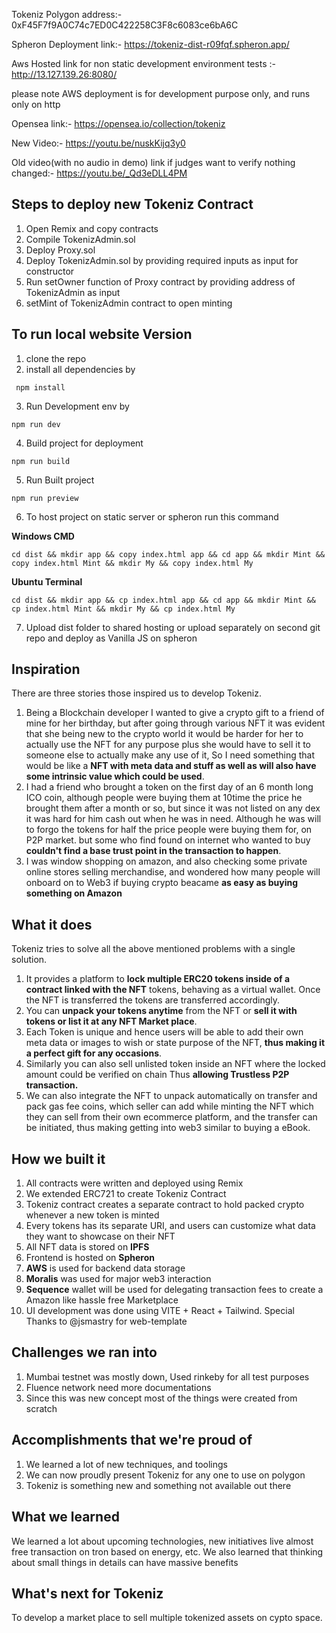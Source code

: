 Tokeniz Polygon address:- 0xF45F7f9A0C74c7ED0C422258C3F8c6083ce6bA6C

Spheron Deployment link:- https://tokeniz-dist-r09fqf.spheron.app/

Aws Hosted link for non static development environment tests :- http://13.127.139.26:8080/

please note AWS deployment is for development purpose only, and runs only on http

Opensea link:- https://opensea.io/collection/tokeniz

New Video:- https://youtu.be/nuskKijq3y0

Old video(with no audio in demo) link if judges want to verify nothing changed:- https://youtu.be/_Qd3eDLL4PM
## Steps to deploy new Tokeniz Contract
1. Open Remix and copy contracts
2. Compile TokenizAdmin.sol
3. Deploy Proxy.sol  
4. Deploy TokenizAdmin.sol by providing required inputs as input for constructor 
5. Run setOwner function of Proxy contract by providing address of TokenizAdmin as input
6. setMint of TokenizAdmin contract to open minting

## To run local website Version
1. clone the repo 
2. install all dependencies by 
``` console
 npm install 
 ```
3. Run Development env by 
``` console
npm run dev
```
4. Build project for deployment
``` console
npm run build
```
5. Run Built project
``` console
npm run preview
```
6. To host project on static server or spheron run this command

**Windows CMD**
``` console
cd dist && mkdir app && copy index.html app && cd app && mkdir Mint && copy index.html Mint && mkdir My && copy index.html My
 ```
**Ubuntu Terminal**
``` console
cd dist && mkdir app && cp index.html app && cd app && mkdir Mint && cp index.html Mint && mkdir My && cp index.html My
 ```

7. Upload dist folder to shared hosting or upload separately on second git repo and deploy as Vanilla JS on spheron
## Inspiration
There are three stories those inspired us to develop Tokeniz. 
1. Being a Blockchain developer I wanted to give a crypto gift to a friend of mine for her birthday, but after going through various NFT it was evident that she being new to the crypto world it would be harder for her to actually use the NFT for any purpose plus she would have to sell it to someone else to actually make any use of it, So I need something that would be like a **NFT with meta data and stuff as well as will also have some intrinsic value which could be used**. 
2. I had a friend who brought a token on the first day of an 6 month long ICO coin, although people were buying them at 10time the price he brought them after a month or so, but since it was not listed on any dex it was hard for him cash out when he was in need. Although he was will to forgo the tokens for half the price people were buying them for, on P2P market. but some who find found on internet who wanted to buy **couldn't find a base trust point in the transaction to happen**. 
3. I was window  shopping on amazon, and also checking some private online stores selling merchandise, and wondered how many people will onboard on to Web3 if buying crypto beacame **as easy as buying something on Amazon**

## What it does
Tokeniz tries to solve all the above mentioned problems with a single solution. 
1. It provides a platform to **lock multiple ERC20 tokens inside of a contract linked with the NFT** tokens, behaving as a virtual wallet. Once the NFT is transferred the tokens are transferred accordingly. 
2. You can **unpack your tokens anytime** from the NFT or **sell it with tokens or list it at any NFT Market place**. 
3. Each Token is unique and hence users will be able to add their own meta data or images to wish or state purpose of the NFT, **thus making it a perfect gift for any occasions**.
4. Similarly you can also sell unlisted token inside an NFT where the locked amount could be verified on chain Thus **allowing Trustless P2P transaction.**
5. We can also integrate the NFT to unpack automatically on transfer and pack  gas fee coins, which seller can add while minting the NFT which they can sell from their own ecommerce platform, and the transfer can be initiated, thus making getting into web3  similar to buying a eBook. 

## How we built it
1. All contracts were written and deployed using Remix
2. We extended  ERC721 to create Tokeniz Contract
3. Tokeniz contract creates a separate contract to hold packed crypto whenever a new token is minted
4. Every tokens has its separate URI, and users can customize what data they want to showcase on their NFT
5. All NFT data is stored on **IPFS**
6. Frontend is hosted on **Spheron**
7. **AWS** is used for backend data storage
8. **Moralis** was used for major web3 interaction
9. **Sequence** wallet will be used for delegating transaction fees to create a Amazon like hassle free  Marketplace 
10. UI development was done using VITE + React + Tailwind.
Special Thanks to @jsmastry for web-template

## Challenges we ran into
1. Mumbai testnet was mostly down, Used rinkeby for all test purposes
2. Fluence network need more documentations
3. Since this was new concept most of the things were created from scratch 

## Accomplishments that we're proud of
1. We learned a lot of new techniques, and toolings
2. We can now proudly present Tokeniz for any one to use on polygon 
3. Tokeniz is something new and something not available out there 
## What we learned
We learned a lot about upcoming technologies, new initiatives live almost free transaction on tron based on energy, etc.
We also learned that thinking about small things in details can have massive benefits
## What's next for Tokeniz
To develop a market place to sell multiple tokenized assets on cypto space. 